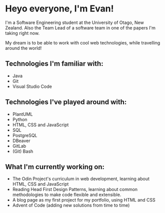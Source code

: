 # Heyo everyone, I'm Evan! 

I'm a Software Engineering student at the University of Otago, New Zealand. Also the Team Lead of a software team in one of the papers I'm taking right now.

My dream is to be able to work with cool web technologies, while travelling around the world!

## Technologies I'm familiar with:

* Java
* Git
* Visual Studio Code 

## Technologies I've played around with:

* PlantUML
* Python
* HTML, CSS and JavaScript
* SQL
* PostgreSQL
* DBeaver
* GitLab
* (Git) Bash

## What I'm currently working on:

* The Odin Project's curriculum in web development, learning about HTML, CSS and JavaScript
* Reading Head First Design Patterns, learning about common methodologies to make code flexible and extensible.
* A blog page as my first project for my portfolio, using HTML and CSS 
* Advent of Code (adding new solutions from time to time)

